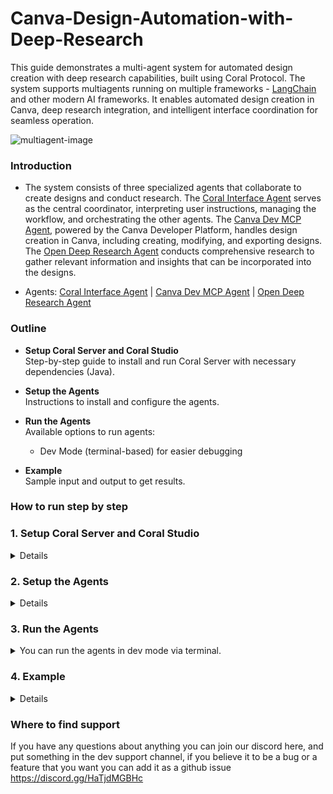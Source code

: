 # Canva-Design-Automation-with-Deep-Research 

This guide demonstrates a multi-agent system for automated design creation with deep research capabilities, built using Coral Protocol. The system supports multiagents running on multiple frameworks - [LangChain](https://github.com/langchain-ai/langchain) and other modern AI frameworks. It enables automated design creation in Canva, deep research integration, and intelligent interface coordination for seamless operation.

![multiagent-image](https://github.com/Coral-Protocol/awesome-agents-for-multi-agent-systems/blob/main/images/Canva-Design-Automation-with-Deep-Research.png)

### Introduction

- The system consists of three specialized agents that collaborate to create designs and conduct research. The [Coral Interface Agent](https://github.com/Coral-Protocol/Coral-Interface-Agent) serves as the central coordinator, interpreting user instructions, managing the workflow, and orchestrating the other agents. The [Canva Dev MCP Agent](https://github.com/Coral-Protocol/Coral-CanvaDevMCP-Agent), powered by the Canva Developer Platform, handles design creation in Canva, including creating, modifying, and exporting designs. The [Open Deep Research Agent](https://github.com/Coral-Protocol/Coral-OpenDeepResearch-Agent) conducts comprehensive research to gather relevant information and insights that can be incorporated into the designs.

- Agents: [Coral Interface Agent](https://github.com/Coral-Protocol/Coral-Interface-Agent) | [Canva Dev MCP Agent](https://github.com/Coral-Protocol/Coral-CanvaDevMCP-Agent) | [Open Deep Research Agent](https://github.com/Coral-Protocol/Coral-OpenDeepResearch-Agent)

### Outline

- **Setup Coral Server and Coral Studio**  
  Step-by-step guide to install and run Coral Server with necessary dependencies (Java).

- **Setup the Agents**  
  Instructions to install and configure the agents.

- **Run the Agents**  
  Available options to run agents:
  - Dev Mode (terminal-based) for easier debugging  

- **Example**  
  Sample input and output to get results.

### How to run step by step

### 1. Setup Coral Server and Coral Studio

<details>

- To setup the [Coral Server](https://github.com/Coral-Protocol/coral-server) and [Coral Studio UI](https://github.com/Coral-Protocol/coral-studio), follow the steps given in repository to install.

- In order to test if both are working, open the same instance in two terminals and run both simultaneously.

```bash
# run studio
yarn dev
```
- You will see both running like this simultaneously if succesful and should be able to access Coral Studio from your browser.

![Coral Server and Studio Running](https://github.com/Coral-Protocol/Coral-RaiseYourHack-Guide/blob/main/images/server-studio.png)

- On Coral Studio, ensure the connection to Coral Server.

![Coral Server and Studio Connection UI](https://github.com/Coral-Protocol/Coral-RaiseYourHack-Guide/blob/main/images/coral-connection.png)

<details>

<summary>Install Java if UNAVAILABLE in order to run Coral Server</summary>

Install Java

```bash

# Apt update
sudo apt update

# Install the JDK
sudo apt install openjdk-17-jdk

# Check version
java -version
```

Run Coral Server

```bash

./gradlew run

```

</details>

<details>

<summary>Install Yarn if UNAVAILABLE in order to run Coral Studio</summary>

Install Yarn

```bash
# Download and install nvm:
curl -o- https://raw.githubusercontent.com/nvm-sh/nvm/v0.40.3/install.sh | bash

# in lieu of restarting the shell
\. "$HOME/.nvm/nvm.sh"

# Download and install Node.js:
nvm install 22

# Verify the Node.js version:
node -v # Should print "v22.17.0".
nvm current # Should print "v22.17.0".

# Download and install Yarn:
corepack enable yarn

# Verify Yarn version:
yarn -v

# Install from yarn
yarn install

# Allow port for eternal access
sudo ufw allow 5173

```

Run Coral Studio

```bash

yarn dev

```

</details>

</details>

### 2. Setup the Agents


<details>  

- Terminate the Coral Server from above and start below steps.
- In this example, we are using the agents: [Coral Interface Agent](https://github.com/Coral-Protocol/Coral-Interface-Agent), [Canva Dev MCP Agent](https://github.com/Coral-Protocol/Coral-CanvaDevMCP-Agent), and [Open Deep Research Agent](https://github.com/Coral-Protocol/Coral-OpenDeepResearch-Agent).  
- Please click on the link and set up the agents by following the setup instructions in the repository.  
- Check the output below to see how the terminal will look after successful installation, keep in mind the directory you are at while doing `uv sync`.


</details>

### 3. Run the Agents

<details>

<summary>You can run the agents in dev mode via terminal.</summary>

#### 1. Dev Mode

<details>

- The Dev Mode allows the Coral Server and all agents to be separately running on each terminal without UI support.  

- Ensure that the [Coral Server](https://github.com/Coral-Protocol/coral-server) is running on your system and run below commands in separate terminals.

- Ensure that you have setup the `.env` file with required keys.  

Run the Interface Agent

```bash
# cd to directory
cd Coral-Interface-Agent

# Run the agent using `uv`:
uv run main.py
```

Run the Canva Dev MCP Agent

```bash
# cd to directory
cd Coral-CanvaDevMCP-Agent

# Run the agent using `uv`:
uv run main.py
```

Run the Open Deep Research Agent
```bash
# cd to directory
cd Coral-OpenDeepResearch-Agent

# Run the agent using `uv`:
uv run main.py
```

</details>

</details>

### 4. Example

<details>

```bash
# Input:
Request deep research on AI agents

# Output:
The Open Deep Research Agent initiates comprehensive research

# Input:
Create a Canva presentation using the research findings

# Output:
1. Interface Agent:
   - Processes research data
   - Initiates communication with Canva Agent

2. Canva Dev MCP Agent:
   - Prompts for design preferences
   - Creates presentation with research content
   - Provides Canva design URLs
```

</details>


### Where to find support 

If you have any questions about anything you can join our discord here, and put something in the dev support channel, if you believe it to be a bug or a feature that you want you can add it as a github issue https://discord.gg/HaTjdMGBHc

